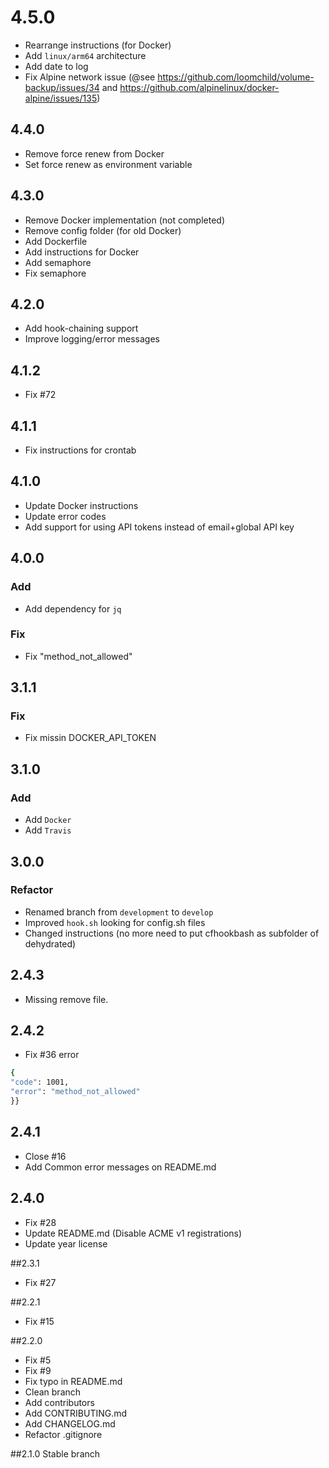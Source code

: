 # 4.5.0
+ Rearrange instructions (for Docker)
+ Add `linux/arm64` architecture
+ Add date to log
+ Fix Alpine network issue (@see https://github.com/loomchild/volume-backup/issues/34 and https://github.com/alpinelinux/docker-alpine/issues/135)

## 4.4.0
+ Remove force renew from Docker
+ Set force renew as environment variable

## 4.3.0
+ Remove Docker implementation (not completed)
+ Remove config folder (for old Docker)
+ Add Dockerfile
+ Add instructions for Docker
+ Add semaphore
+ Fix semaphore

## 4.2.0
+ Add hook-chaining support
+ Improve logging/error messages

## 4.1.2
+ Fix #72

## 4.1.1
+ Fix instructions for crontab

## 4.1.0
+ Update Docker instructions
+ Update error codes
+ Add support for using API tokens instead of email+global API key

## 4.0.0

### Add
+ Add dependency for `jq`

### Fix
+ Fix "method_not_allowed"

## 3.1.1

### Fix
+ Fix missin DOCKER_API_TOKEN

## 3.1.0

### Add
+ Add `Docker`
+ Add `Travis`

## 3.0.0

### Refactor
+ Renamed branch from `development` to `develop`
+ Improved `hook.sh` looking for config.sh files
+ Changed instructions (no more need to put cfhookbash as subfolder of dehydrated)

## 2.4.3
+ Missing remove file.

## 2.4.2
+ Fix #36 error
```bash
{
"code": 1001,
"error": "method_not_allowed"
}}
```

## 2.4.1
+ Close #16
+ Add Common error messages on README.md

## 2.4.0
+ Fix #28
+ Update README.md (Disable ACME v1 registrations)
+ Update year license

##2.3.1
+ Fix #27

##2.2.1
+ Fix #15

##2.2.0
+ Fix #5
+ Fix #9
+ Fix typo in README.md
+ Clean branch
+ Add contributors
+ Add CONTRIBUTING.md
+ Add CHANGELOG.md
+ Refactor .gitignore

##2.1.0
Stable branch
